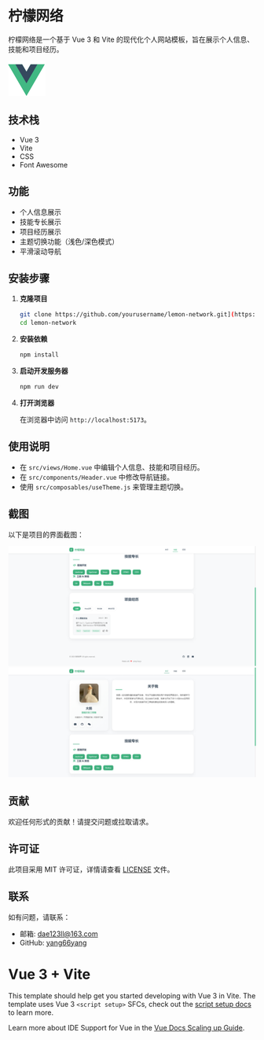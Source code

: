 # 柠檬网络

柠檬网络是一个基于 Vue 3 和 Vite 的现代化个人网站模板，旨在展示个人信息、技能和项目经历。

![项目截图](./src/assets/vue.svg) <!-- 请确保路径正确 -->

## 技术栈

- Vue 3
- Vite
- CSS
- Font Awesome

## 功能

- 个人信息展示
- 技能专长展示
- 项目经历展示
- 主题切换功能（浅色/深色模式）
- 平滑滚动导航

## 安装步骤

1. **克隆项目**

   ```bash
   git clone https://github.com/yourusername/lemon-network.git](https://github.com/yang66yang/lemon-network.git
   cd lemon-network
   ```

2. **安装依赖**

   ```bash
   npm install
   ```

3. **启动开发服务器**

   ```bash
   npm run dev
   ```

4. **打开浏览器**

   在浏览器中访问 `http://localhost:5173`。

## 使用说明

- 在 `src/views/Home.vue` 中编辑个人信息、技能和项目经历。
- 在 `src/components/Header.vue` 中修改导航链接。
- 使用 `src/composables/useTheme.js` 来管理主题切换。

## 截图

以下是项目的界面截图：

![项目界面](./public/微信图片_20250320102402.png) <!-- 请确保路径正确 -->
![项目界面](./public/微信截图_20250320102335.png) <!-- 请确保路径正确 -->

## 贡献

欢迎任何形式的贡献！请提交问题或拉取请求。

## 许可证

此项目采用 MIT 许可证，详情请查看 [LICENSE](LICENSE) 文件。

## 联系

如有问题，请联系：

- 邮箱: dae123ll@163.com
- GitHub: [yang66yang](https://github.com/yang66yang)

# Vue 3 + Vite

This template should help get you started developing with Vue 3 in Vite. The template uses Vue 3 `<script setup>` SFCs, check out the [script setup docs](https://v3.vuejs.org/api/sfc-script-setup.html#sfc-script-setup) to learn more.

Learn more about IDE Support for Vue in the [Vue Docs Scaling up Guide](https://vuejs.org/guide/scaling-up/tooling.html#ide-support).
